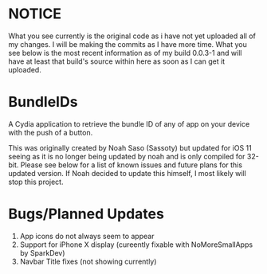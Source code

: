 NOTICE
======
What you see currently is the original code as i have not yet uploaded all of my changes. I will be making the commits as I have more time. What you see below is the most recent information as of my build 0.0.3-1 and will have at least that build's source within here as soon as I can get it uploaded.

BundleIDs
=========

A Cydia application to retrieve the bundle ID of any of app on your device with the push of a button.

This was originally created by Noah Saso (Sassoty) but updated for iOS 11 seeing as it is no longer being updated by noah and is only compiled for 32-bit. Please see below for a list of known issues and future plans for this updated version. If Noah decided to update this himself, I most likely will stop this project.

Bugs/Planned Updates
====================

1) App icons do not always seem to appear
2) Support for iPhone X display (cureently fixable with NoMoreSmallApps by SparkDev)
3) Navbar Title fixes (not showing currently)
